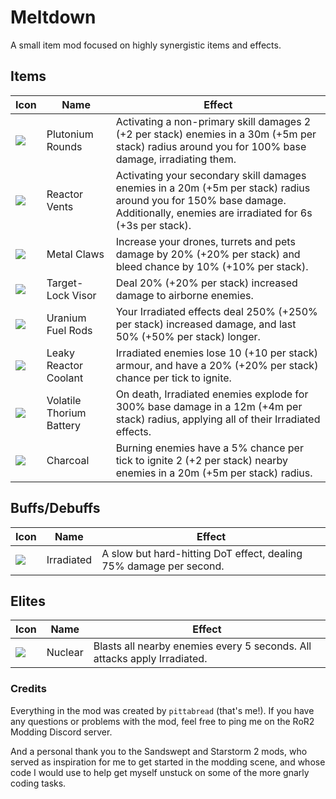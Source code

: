 # Meltdown

A small item mod focused on highly synergistic items and effects.

## Items
| Icon | Name | Effect |
| - | - | - |
| ![](https://i.imgur.com/ycvNfE3.png) | Plutonium Rounds | Activating a non-primary skill damages 2 (+2 per stack) enemies in a 30m (+5m per stack) radius around you for 100% base damage, irradiating them. |
| ![](https://i.imgur.com/Q08LByU.png) | Reactor Vents | Activating your secondary skill damages enemies in a 20m (+5m per stack) radius around you for 150% base damage. Additionally, enemies are irradiated for 6s (+3s per stack). |
| ![](https://i.imgur.com/L70hdNl.png) | Metal Claws | Increase your drones, turrets and pets damage by 20% (+20% per stack) and bleed chance by 10% (+10% per stack). |
| ![](https://i.imgur.com/dZhGVmL.png) | Target-Lock Visor | Deal 20% (+20% per stack) increased damage to airborne enemies. |
| ![](https://i.imgur.com/gspH6XP.png) | Uranium Fuel Rods | Your Irradiated effects deal 250% (+250% per stack) increased damage, and last 50% (+50% per stack) longer. |
| ![](https://i.imgur.com/WoCf6Fl.png) | Leaky Reactor Coolant | Irradiated enemies lose 10 (+10 per stack) armour, and have a 20% (+20% per stack) chance per tick to ignite. |
| ![](https://i.imgur.com/IN67o3f.png) | Volatile Thorium Battery | On death, Irradiated enemies explode for 300% base damage in a 12m (+4m per stack) radius, applying all of their Irradiated effects. |
| ![](https://i.imgur.com/8xoObWn.png) | Charcoal | Burning enemies have a 5% chance per tick to ignite 2 (+2 per stack) nearby enemies in a 20m (+5m per stack) radius. |

## Buffs/Debuffs
| Icon | Name | Effect |
| - | - | - |
| ![](https://i.imgur.com/zRAjHQt.png) | Irradiated | A slow but hard-hitting DoT effect, dealing 75% damage per second. |

## Elites
| Icon | Name | Effect |
| - | - | - |
| ![](https://i.imgur.com/6Kc8Iph.png) | Nuclear | Blasts all nearby enemies every 5 seconds. All attacks apply Irradiated. |

### Credits
Everything in the mod was created by `pittabread` (that's me!). If you have any questions or problems with the mod, feel free to ping me on the RoR2 Modding Discord server.

And a personal thank you to the Sandswept and Starstorm 2 mods, who served as inspiration for me to get started in the modding scene, and whose code I would use to help get myself unstuck on some of the more gnarly coding tasks.
